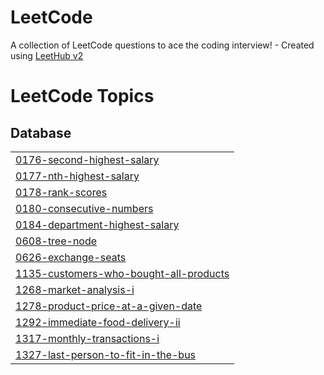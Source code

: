 # LeetCode
A collection of LeetCode questions to ace the coding interview! - Created using [LeetHub v2](https://github.com/arunbhardwaj/LeetHub-2.0)

<!---LeetCode Topics Start-->
# LeetCode Topics
## Database
|  |
| ------- |
| [0176-second-highest-salary](https://github.com/mathplanet/LeetCode/tree/master/0176-second-highest-salary) |
| [0177-nth-highest-salary](https://github.com/mathplanet/LeetCode/tree/master/0177-nth-highest-salary) |
| [0178-rank-scores](https://github.com/mathplanet/LeetCode/tree/master/0178-rank-scores) |
| [0180-consecutive-numbers](https://github.com/mathplanet/LeetCode/tree/master/0180-consecutive-numbers) |
| [0184-department-highest-salary](https://github.com/mathplanet/LeetCode/tree/master/0184-department-highest-salary) |
| [0608-tree-node](https://github.com/mathplanet/LeetCode/tree/master/0608-tree-node) |
| [0626-exchange-seats](https://github.com/mathplanet/LeetCode/tree/master/0626-exchange-seats) |
| [1135-customers-who-bought-all-products](https://github.com/mathplanet/LeetCode/tree/master/1135-customers-who-bought-all-products) |
| [1268-market-analysis-i](https://github.com/mathplanet/LeetCode/tree/master/1268-market-analysis-i) |
| [1278-product-price-at-a-given-date](https://github.com/mathplanet/LeetCode/tree/master/1278-product-price-at-a-given-date) |
| [1292-immediate-food-delivery-ii](https://github.com/mathplanet/LeetCode/tree/master/1292-immediate-food-delivery-ii) |
| [1317-monthly-transactions-i](https://github.com/mathplanet/LeetCode/tree/master/1317-monthly-transactions-i) |
| [1327-last-person-to-fit-in-the-bus](https://github.com/mathplanet/LeetCode/tree/master/1327-last-person-to-fit-in-the-bus) |
<!---LeetCode Topics End-->